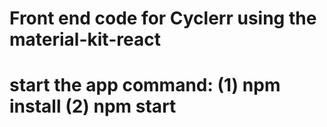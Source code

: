 # Front end code for Cyclerr using the material-kit-react
# start the app command: (1) npm install (2) npm start